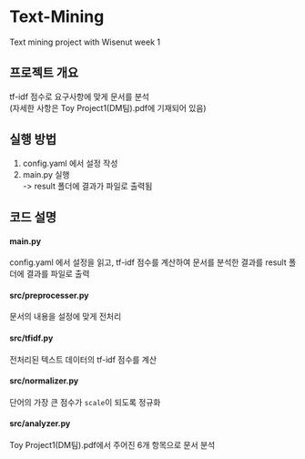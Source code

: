 # Text-Mining
Text mining project with Wisenut week 1

## 프로젝트 개요
tf-idf 점수로 요구사항에 맞게 문서를 분석  
(자세한 사항은 Toy Project1(DM팀).pdf에 기재되어 있음)

## 실행 방법
1. config.yaml 에서 설정 작성
2. main.py 실행  
 -> result 폴더에 결과가 파일로 출력됨

## 코드 설명
#### main.py
config.yaml 에서 설정을 읽고, tf-idf 점수를 계산하여 문서를 분석한 결과를 result 폴더에 결과를 파일로 출력

#### src/preprocesser.py
문서의 내용을 설정에 맞게 전처리

#### src/tfidf.py
전처리된 텍스트 데이터의 tf-idf 점수를 계산

#### src/normalizer.py
단어의 가장 큰 점수가 `scale`이 되도록 정규화

#### src/analyzer.py
Toy Project1(DM팀).pdf에서 주어진 6개 항목으로 문서 분석

